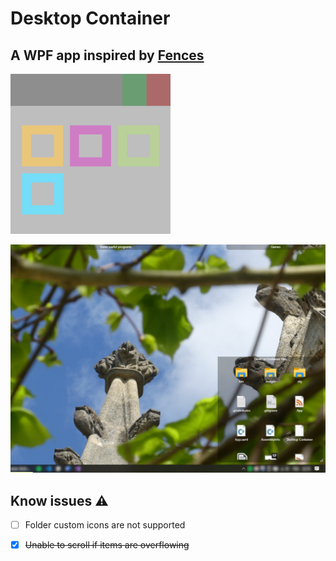 # Desktop Container

## A WPF app inspired by [Fences](https://www.stardock.com/products/fences/)

![icone](images/icone.png)

![icone](images/screenshot.png)

## Know issues ⚠️
- [ ] Folder custom icons are not supported

- [x] ~~Unable to scroll if items are overflowing~~
